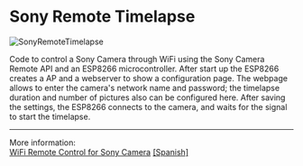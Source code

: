 # Sony Remote Timelapse

![SonyRemoteTimelapse](https://i1.wp.com/palmacas.com/wp-content/uploads/post10_1.jpg?resize=1536%2C1152&ssl=1)

Code to control a Sony Camera through WiFi using the Sony Camera Remote API and an ESP8266 microcontroller. After start up the ESP8266 creates a AP and a webserver to show a configuration page. The webpage allows to enter the camera's network name and password; the timelapse duration and number of pictures also can be configured here. After saving the settings, the ESP8266 connects to the camera, and waits for the signal to start the timelapse. 

---
More information:\
[WiFi Remote Control for Sony Camera](https://palmacas.com/sony-camera-esp8266/) [[Spanish]](https://palmacas.com/camara-sony-esp8266/)
